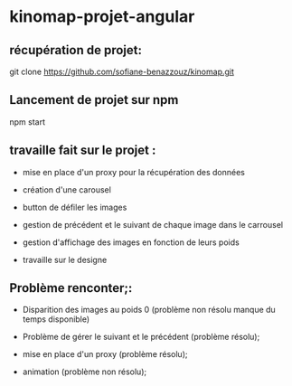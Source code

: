 # kinomap-projet-angular


récupération de projet:
-----------------------

git clone https://github.com/sofiane-benazzouz/kinomap.git


Lancement de projet sur npm
--------------------------

 npm start


travaille fait sur le projet :
---------------------------------

- mise en place d'un proxy pour la récupération des données

- création d'une carousel 

- button de défiler les images 

- gestion de précédent et le suivant de chaque image dans le carrousel

- gestion d'affichage des images en fonction de leurs poids 

- travaille sur le designe


Problème renconter;:
------------------

- Disparition des images au poids 0 (problème non résolu manque du temps disponible)

- Problème de gérer le suivant et le précédent (problème résolu);

- mise en place d'un proxy (problème résolu);

- animation (problème non résolu);
